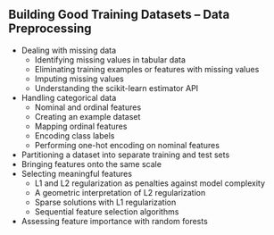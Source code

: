 ##  Building Good Training Datasets – Data Preprocessing

- Dealing with missing data
  - Identifying missing values in tabular data
  - Eliminating training examples or features with missing values
  - Imputing missing values
  - Understanding the scikit-learn estimator API
- Handling categorical data
  - Nominal and ordinal features
  - Creating an example dataset
  - Mapping ordinal features
  - Encoding class labels
  - Performing one-hot encoding on nominal features
- Partitioning a dataset into separate training and test sets
- Bringing features onto the same scale
- Selecting meaningful features
  - L1 and L2 regularization as penalties against model complexity
  - A geometric interpretation of L2 regularization
  - Sparse solutions with L1 regularization
  - Sequential feature selection algorithms
- Assessing feature importance with random forests